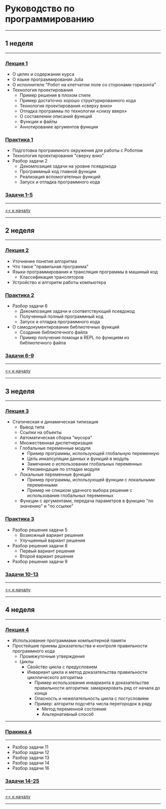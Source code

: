 # Руководство по программированию
____________
## 1 неделя
------------- 
### [Лекция 1](lecture-1/Лекция-1.md)
  - О целях и содержании курса
  - О языке программирования Juliа
  - О исполнителе "Робот на клетчатом поле со сторонами горизонта"
  - Технология проектирования
    - Пример решения в плохом стиле
    - Пример достаточно хорошо структурированного кода
    - Технология проектирования «сверху вниз»
    - Отладка программы по технологии «снизу вверх»
    - О составлении описаний функций
    - Функции и файлы
    - Аннотирование аргументов функции

### [Практика 1](lecture-1/Практика-1.md)
  - Подготовка программного окружения для работы с Роботом
  - Технология проектирования "сверху вниз"
  - Разбор задачи 2
    - Декомпозиция задачи на уровне псевдокода
    - Программный код главной функции
    - Реализация вспомогателных функций
    - Запуск и отладка программного кода
  
### [Задачи 1-5](lecture-1/Список-задач-1.md)

-----------------

[<< к началу](#руководство-по-программированию)

-----------------
## 2 неделя
-----------------
### [Лекция 2](lecture-2/Лекция-2.md)
  - Уточнение понятия алгоритма
  - Что такое "правильная программа"
  - Языки программирования и трансляция программы в машиный код
    - Классификация трансляторов
  - Устройство и алгоритм работы компьютера

### [Практика 2](lecture-2/Практика-2.md)
  - Разбор задачи 6
    - Декомпозиция задачи и соответствующий псевдокод
    - Полученный полный программный код
    - Запуск и отладка программного кода
  - О самодокументировании библиотечных функций
    - Создание библиотечного файла
    - Пример получения помощи в REPL по функциям из библиотечного файла

### [Задачи 6-9](lecture-2/Список-задач-2.md)

-----------------

[<< к началу](#руководство-по-программированию)

-----------------
## 3 неделя 
------------
### [Лекция 3](3/Лекция-3.md)
  - Статическая и динамическая типизация
    - Вывод типа
    - Cсылки на объекты
    - Автоматическая сборка "мусора"
    - Mножественная диспетчеризация
    - Глобальные переменные модуля
      - Пример программы, использующей глобальную переменную
      - Цель инкапсуляции данных и функций в модуль
      - Замечание о использовании глобальных переменных
      - Рекомендация по отладке модуля
    - Локальные переменные функций
      - Пример программы, использующей функции с локальными переменными
      - Пример не слишком удачного выбора решения с использования глобальных переменных
    - Функции с аргументами, передача параметров в функцию "по значению" и "по ссылке"
   
### [Практика 3](3/Практика-3.md)
  - Разбор решения задачи 5
    - Возможный вариант решения
    - Улучшенный вариант решения
  - Разбор решения задачи 8
    - Первый вариант решения
    - Второй вариант решения
  - Разбор решения задачи 9

### [Задачи 10-13](3/Задачи%2010-13.md)

-----------------

[<< к началу](#руководство-по-программированию)

-----------------

## 4 неделя

----------

### [Лекция 4](4/Лекция-4.md)
  - Использование программами компьютерной памяти
  - Простейшие приемы доказательства и контроля правильности программного кода
    - Промежуточные утверждения
    - Циклы
      - Cвойство цикла с предусловием
      - Инвариант цикла и метод доказательства правильности цикллического алгоритма
        - Пример использования инварианта в доказательстве правильности алгоритма: замаркировать ряд от начала до конца
        - Опасность и нежелательность цикла с постусловием
        - Пример: алгоритм подсчёта числа перегородок в ряду
          - Метод переменной состояния
          - Альтернативный способ

------------------------------
### [Пракика 4](4/Практика-4.md)

---------------------------
  - Разбор задачи 11
  - Разбор задачи 12
  - Разбор задачи 13
  - Разбор задачи 14
  - Разбор задачи 16

### [Задачи 14-25](4/Задачи%2014-25.md)

-----------------

[<< к началу](#руководство-по-программированию)

-----------------